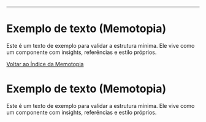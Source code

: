 ---
# Exemplo de texto (Memotopia)

Este é um texto de exemplo para validar a estrutura mínima.
Ele vive como um componente com insights, referências e estilo próprios.

[Voltar ao Índice da Memotopia](../../INDEX.md)

# Exemplo de texto (Memotopia)

Este é um texto de exemplo para validar a estrutura mínima.
Ele vive como um componente com insights, referências e estilo próprios.
